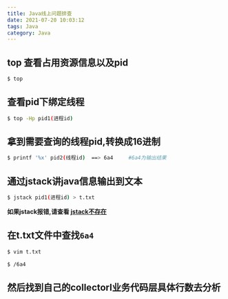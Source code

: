 ```yaml
---
title: Java线上问题排查
date: 2021-07-20 10:03:12
tags: Java
category: Java
---
```


## top 查看占用资源信息以及pid
```bash
$ top 
```

## 查看pid下绑定线程
```bash
$ top -Hp pid1(进程id)
```

## 拿到需要查询的线程pid,转换成16进制
```bash
$ printf '%x' pid2(线程id)  ==> 6a4     #6a4为输出结果
```

## 通过jstack讲java信息输出到文本
```bash
$ jstack pid1(进程id) > t.txt
```

**如果jstack报错,请查看 [jstack不存在](https://cywhat.cn/2021/07/20/bash-jstack-%E6%9C%AA%E6%89%BE%E5%88%B0%E5%91%BD%E4%BB%A4/)**

## 在t.txt文件中查找```6a4```
```bash
$ vim t.txt

$ /6a4
```
## 然后找到自己的collectorl业务代码层具体行数去分析

